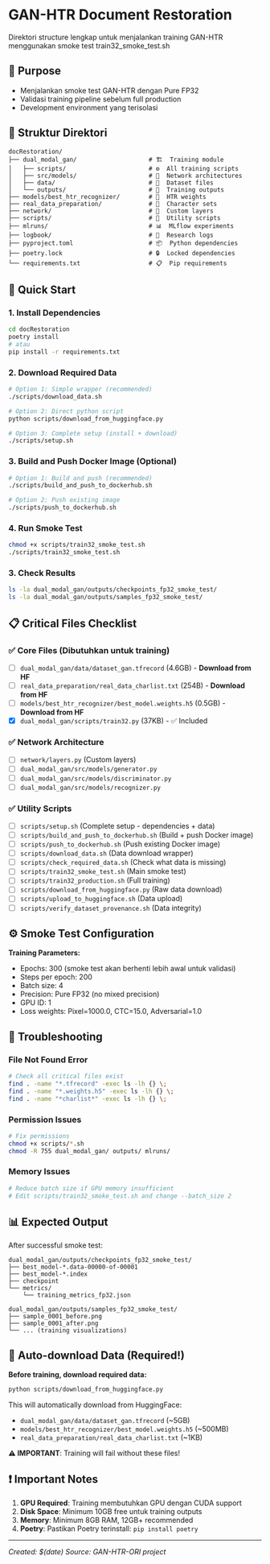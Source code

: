 # GAN-HTR Document Restoration

Direktori structure lengkap untuk menjalankan training GAN-HTR menggunakan smoke test train32_smoke_test.sh

## 🎯 Purpose
- Menjalankan smoke test GAN-HTR dengan Pure FP32
- Validasi training pipeline sebelum full production
- Development environment yang terisolasi

## 📁 Struktur Direktori
```
docRestoration/
├── dual_modal_gan/                    # 🏗️  Training module
│   ├── scripts/                       # ⚙️  All training scripts  
│   ├── src/models/                    # 🧠  Network architectures
│   ├── data/                          # 🎯  Dataset files
│   └── outputs/                       # 💾  Training outputs
├── models/best_htr_recognizer/        # 🧠  HTR weights
├── real_data_preparation/             # 📝  Character sets
├── network/                           # 🧱  Custom layers
├── scripts/                           # 📜  Utility scripts
├── mlruns/                            # 📊  MLflow experiments
├── logbook/                           # 📔  Research logs
├── pyproject.toml                     # 📦  Python dependencies
├── poetry.lock                        # 🔒  Locked dependencies
└── requirements.txt                   # 📋  Pip requirements
```

## 🚀 Quick Start

### 1. Install Dependencies
```bash
cd docRestoration
poetry install
# atau
pip install -r requirements.txt
```

### 2. Download Required Data
```bash
# Option 1: Simple wrapper (recommended)
./scripts/download_data.sh

# Option 2: Direct python script
python scripts/download_from_huggingface.py

# Option 3: Complete setup (install + download)
./scripts/setup.sh
```

### 3. Build and Push Docker Image (Optional)
```bash
# Option 1: Build and push (recommended)
./scripts/build_and_push_to_dockerhub.sh

# Option 2: Push existing image
./scripts/push_to_dockerhub.sh
```

### 4. Run Smoke Test
```bash
chmod +x scripts/train32_smoke_test.sh
./scripts/train32_smoke_test.sh
```

### 3. Check Results
```bash
ls -la dual_modal_gan/outputs/checkpoints_fp32_smoke_test/
ls -la dual_modal_gan/outputs/samples_fp32_smoke_test/
```

## 📋 Critical Files Checklist

### ✅ Core Files (Dibutuhkan untuk training)
- [ ] `dual_modal_gan/data/dataset_gan.tfrecord` (4.6GB) - **Download from HF**
- [ ] `real_data_preparation/real_data_charlist.txt` (254B) - **Download from HF**
- [ ] `models/best_htr_recognizer/best_model.weights.h5` (0.5GB) - **Download from HF**
- [x] `dual_modal_gan/scripts/train32.py` (37KB) - ✅ Included

### ✅ Network Architecture  
- [ ] `network/layers.py` (Custom layers)
- [ ] `dual_modal_gan/src/models/generator.py`
- [ ] `dual_modal_gan/src/models/discriminator.py`
- [ ] `dual_modal_gan/src/models/recognizer.py`

### ✅ Utility Scripts
- [ ] `scripts/setup.sh` (Complete setup - dependencies + data)
- [ ] `scripts/build_and_push_to_dockerhub.sh` (Build + push Docker image)
- [ ] `scripts/push_to_dockerhub.sh` (Push existing Docker image)
- [ ] `scripts/download_data.sh` (Data download wrapper)
- [ ] `scripts/check_required_data.sh` (Check what data is missing)
- [ ] `scripts/train32_smoke_test.sh` (Main smoke test)
- [ ] `scripts/train32_production.sh` (Full training)
- [ ] `scripts/download_from_huggingface.py` (Raw data download)
- [ ] `scripts/upload_to_huggingface.sh` (Data upload)
- [ ] `scripts/verify_dataset_provenance.sh` (Data integrity)

## ⚙️ Smoke Test Configuration

**Training Parameters:**
- Epochs: 300 (smoke test akan berhenti lebih awal untuk validasi)
- Steps per epoch: 200
- Batch size: 4
- Precision: Pure FP32 (no mixed precision)
- GPU ID: 1
- Loss weights: Pixel=1000.0, CTC=15.0, Adversarial=1.0

## 🔧 Troubleshooting

### File Not Found Error
```bash
# Check all critical files exist
find . -name "*.tfrecord" -exec ls -lh {} \;
find . -name "*.weights.h5" -exec ls -lh {} \;
find . -name "*charlist*" -exec ls -lh {} \;
```

### Permission Issues  
```bash
# Fix permissions
chmod +x scripts/*.sh
chmod -R 755 dual_modal_gan/ outputs/ mlruns/
```

### Memory Issues
```bash
# Reduce batch size if GPU memory insufficient
# Edit scripts/train32_smoke_test.sh and change --batch_size 2
```

## 📊 Expected Output

After successful smoke test:
```
dual_modal_gan/outputs/checkpoints_fp32_smoke_test/
├── best_model-*.data-00000-of-00001
├── best_model-*.index
├── checkpoint
└── metrics/
    └── training_metrics_fp32.json

dual_modal_gan/outputs/samples_fp32_smoke_test/
├── sample_0001_before.png
├── sample_0001_after.png
└── ... (training visualizations)
```

## 🔄 Auto-download Data (Required!)

**Before training, download required data:**
```bash
python scripts/download_from_huggingface.py
```

This will automatically download from HuggingFace:
- `dual_modal_gan/data/dataset_gan.tfrecord` (~5GB) 
- `models/best_htr_recognizer/best_model.weights.h5` (~500MB)
- `real_data_preparation/real_data_charlist.txt` (~1KB)

**⚠️ IMPORTANT**: Training will fail without these files!

## ❗ Important Notes

1. **GPU Required**: Training membutuhkan GPU dengan CUDA support
2. **Disk Space**: Minimum 10GB free untuk training outputs
3. **Memory**: Minimum 8GB RAM, 12GB+ recommended
4. **Poetry**: Pastikan Poetry terinstall: `pip install poetry`

---
*Created: $(date)*
*Source: GAN-HTR-ORI project*
